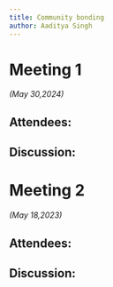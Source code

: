 ```yaml
---
title: Community bonding
author: Aaditya Singh
---
```

<!--
SPDX-License-Identifier: CC-BY-SA-4.0

SPDX-FileCopyrightText: 2024 Aditya Singh <email.here>
-->

# Meeting 1

*(May 30,2024)*

## Attendees:

## Discussion:

# Meeting 2

*(May 18,2023)*

## Attendees:

## Discussion:
